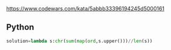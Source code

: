 https://www.codewars.com/kata/5abbb33396194245d5000161

## Python
```python
solution=lambda s:chr(sum(map(ord,s.upper()))//len(s))
```